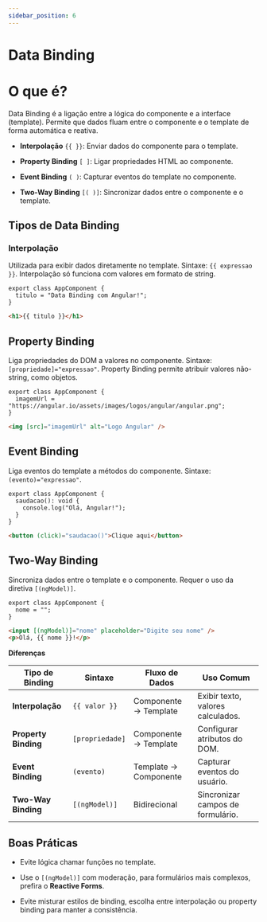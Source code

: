 ```yaml
---
sidebar_position: 6
---
```


# Data Binding

# O que é?

Data Binding é a ligação entre a lógica do componente e a interface (template). Permite que dados fluam entre o componente e o template de forma automática e reativa.

- **Interpolação** `{{ }}`: Enviar dados do componente para o template.

- **Property Binding** `[ ]`: Ligar propriedades HTML ao componente.

- **Event Binding** `( )`: Capturar eventos do template no componente.

- **Two-Way Binding** `[( )]`: Sincronizar dados entre o componente e o template.

## Tipos de Data Binding

### Interpolação

Utilizada para exibir dados diretamente no template. Sintaxe: `{{ expressao }}`. Interpolação só funciona com valores em formato de string.

```tsx showLineNumbers title="app.component.ts"
export class AppComponent {
  titulo = "Data Binding com Angular!";
}
```

```html showLineNumbers
<h1>{{ titulo }}</h1>
```

## Property Binding

Liga propriedades do DOM a valores no componente. Sintaxe: `[propriedade]="expressao"`. Property Binding permite atribuir valores não-string, como objetos.

```tsx showLineNumbers title="app.component.ts"
export class AppComponent {
  imagemUrl = "https://angular.io/assets/images/logos/angular/angular.png";
}
```

```html showLineNumbers
<img [src]="imagemUrl" alt="Logo Angular" />
```

## Event Binding

Liga eventos do template a métodos do componente. Sintaxe: `(evento)="expressao"`.

```tsx showLineNumbers title="app.component.ts"
export class AppComponent {
  saudacao(): void {
    console.log("Olá, Angular!");
  }
}
```

```html showLineNumbers
<button (click)="saudacao()">Clique aqui</button>
```

## Two-Way Binding

Sincroniza dados entre o template e o componente. Requer o uso da diretiva `[(ngModel)]`.

```tsx showLineNumbers title="app.component.ts"
export class AppComponent {
  nome = "";
}
```

```html showLineNumbers
<input [(ngModel)]="nome" placeholder="Digite seu nome" />
<p>Olá, {{ nome }}!</p>
```

**Diferenças**

| Tipo de Binding      | Sintaxe         | Fluxo de Dados        | Uso Comum                         |
| -------------------- | --------------- | --------------------- | --------------------------------- |
| **Interpolação**     | `{{ valor }}`   | Componente → Template | Exibir texto, valores calculados. |
| **Property Binding** | `[propriedade]` | Componente → Template | Configurar atributos do DOM.      |
| **Event Binding**    | `(evento)`      | Template → Componente | Capturar eventos do usuário.      |
| **Two-Way Binding**  | `[(ngModel)]`   | Bidirecional          | Sincronizar campos de formulário. |

## Boas Práticas

- Evite lógica chamar funções no template.

- Use o `[(ngModel)]` com moderação, para formulários mais complexos, prefira o **Reactive Forms**.

- Evite misturar estilos de binding, escolha entre interpolação ou property binding para manter a consistência.
